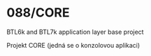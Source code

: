 ﻿# 088/CORE
BTL6k and BTL7k application layer base project

Projekt CORE (jedná se o konzolovou aplikaci)
